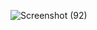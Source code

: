 ![Screenshot (92)](https://github.com/Mr-Banana-2045/sysinfo/assets/109140672/8c4d0a56-d3ad-48f1-8911-6f6daca44f70)
